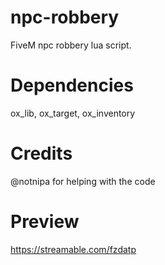 # npc-robbery
FiveM npc robbery lua script.

# Dependencies
ox_lib, ox_target, ox_inventory

# Credits
@notnipa for helping with the code

# Preview
https://streamable.com/fzdatp
